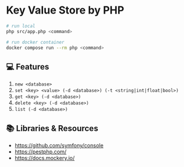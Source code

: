 # Key Value Store by PHP

```sh
# run local
php src/app.php <command>

# run docker container
docker compose run --rm php <command>
```

## 💻️ Features

1. `new <database>`
2. `set <key> <value> (-d <database>) (-t <string|int|float|bool>)`
3. `get <key> (-d <database>)`
4. `delete <key> (-d <database>)`
5. `list (-d <database>)`

## 📚️ Libraries & Resources

- https://github.com/symfony/console
- https://pestphp.com/
- https://docs.mockery.io/
